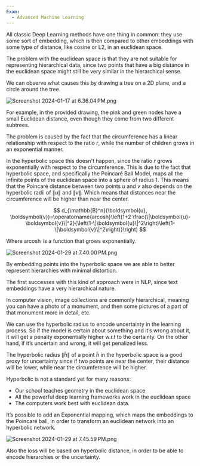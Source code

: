 ```yaml
---
Exam:
  - Advanced Machine Learning
---
```

All classic Deep Learning methods have one thing in common: they use some sort of embedding, which is then compared to other embeddings with some type of distance, like cosine or L2, in an euclidean space.

The problem with the euclidean space is that they are not suitable for representing hierarchical data, since two points that have a big distance in the euclidean space might still be very similar in the hierarchical sense.

We can observe what causes this by drawing a tree on a 2D plane, and a circle around the tree.

![Screenshot 2024-01-17 at 6.36.04 PM.png](Screenshot_2024-01-17_at_6.36.04_PM.png)

For example, in the provided drawing, the pink and green nodes have a small Euclidean distance, even though they come from two different subtrees.

The problem is caused by the fact that the circumference has a linear relationship with respect to the ratio $r$, while the number of children grows in an exponential manner. 

In the hyperbolic space this doesn't happen, since the ratio $r$ grows exponentially with respect to the circumference. This is due to the fact that hyperbolic space, and specifically the Poincaré Ball Model, maps all the infinite points of the euclidean space into a sphere of radius $1$. This means that the Poincaré distance between two points $u$ and $v$ also depends on the hyperbolic radii of $\|u\|$ and $\|v\|$. Which means that distances near the circumference will be higher than near the center.

$$
d_{\mathbb{B}^n}(\boldsymbol{u}, \boldsymbol{v})=\operatorname{arcosh}\left(1+2 \frac{\|\boldsymbol{u}-\boldsymbol{v}\|^2}{\left(1-\|\boldsymbol{u}\|^2\right)\left(1-\|\boldsymbol{v}\|^2\right)}\right)
$$

Where $\operatorname{arcosh}$ is a function that grows exponentially.

![Screenshot 2024-01-29 at 7.40.00 PM.png](Screenshot_2024-01-29_at_7.40.00_PM.png)

By embedding points into the hyperbolic space we are able to better represent hierarchies with minimal distortion.

The first successes with this kind of approach were in NLP, since text embeddings have a very hierarchical nature.

In computer vision, image collections are commonly hierarchical, meaning you can have a photo of a monument, and then some pictures of a part of that monument more in detail, etc.

We can use the hyperbolic radius to encode uncertainty in the learning process. So if the model is certain about something and it’s wrong about it, it will get a penalty exponentially higher w.r.t to the certainty. On the other hand, if it’s uncertain and wrong, it will get penalized less.

The hyperbolic radius $\|\tilde{h}\|$ of a point $\tilde{h}$ in the hyperbolic space is a good proxy for uncertainty since if two points are near the center, their distance will be lower, while near the circumference will be higher.

Hyperbolic is not a standard yet for many reasons:

- Our school teaches geometry in the euclidean space
- All the powerful deep learning frameworks work in the euclidean space
- The computers work best with euclidean data.

It’s possible to add an Exponential mapping, which maps the embeddings to the Poincaré ball, in order to transform an euclidean network into an hyperbolic network.

![Screenshot 2024-01-29 at 7.45.59 PM.png](Screenshot_2024-01-29_at_7.45.59_PM.png)

Also the loss will be based on hyperbolic distance, in order to be able to encode hierarchies or the uncertainty.